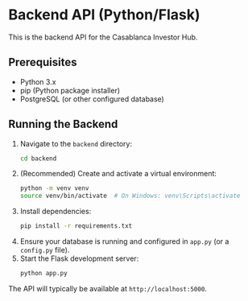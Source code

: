 # Backend API (Python/Flask)

This is the backend API for the Casablanca Investor Hub.

## Prerequisites

- Python 3.x
- pip (Python package installer)
- PostgreSQL (or other configured database)

## Running the Backend

1. Navigate to the `backend` directory:
   ```bash
   cd backend
   ```
2. (Recommended) Create and activate a virtual environment:
   ```bash
   python -m venv venv
   source venv/bin/activate  # On Windows: venv\Scripts\activate
   ```
3. Install dependencies:
   ```bash
   pip install -r requirements.txt
   ```
4. Ensure your database is running and configured in `app.py` (or a `config.py` file).
5. Start the Flask development server:
   ```bash
   python app.py
   ```

The API will typically be available at `http://localhost:5000`.
